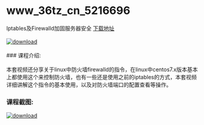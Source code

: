 # www_36tz_cn_5216696
Iptables及Firewalld加固服务器安全
[下载地址](http://www.36tz.cn/article/5216696 "下载地址")
<br/></br>[![download](http://36tz.cn/muke_img/2020_12_2-7.png "下载地址")](http://www.36tz.cn/article/5216696 "下载地址")
<br/></br>### 课程介绍:<br/></br>本套视频还分享关于linux中防火墙firewalld的指令，在linux中centos7.x版本基本上都使用这个来控制防火墙，也有一些还是使用之前的iptables的方式，本套视频详细讲解这个指令的基本使用，以及对防火墙端口的配置查看等操作。

### 课程截图:
[![download](http://36tz.cn/muke_img/2020_12_1-8.png "下载地址")](http://www.36tz.cn/article/5216696 "下载地址")
